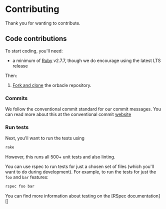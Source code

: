 # Contributing

Thank you for wanting to contribute.

## Code contributions

To start coding, you'll need:

- a minimum of [Ruby](https://ruby-lang.org/) v2.7.7, though we do encourage
using the latest LTS release

Then:

1. [Fork and clone][] the orbacle repository.

### Commits

We follow the conventional commit standard for our commit messages. You can read
more about this at the conventional commit [website][]

### Run tests

Next, you'll want to run the tests using
```bash
rake
```

However, this runs all 500+ unit tests and also linting.


You can use rspec to run tests for just a chosen set of files (which you'll
want to do during development). For example, to run the tests for just the `foo`
and `bar` features:

```bash
rspec foo bar
```

You can find more information about testing on the [RSpec documentation][]

  [Fork and clone]: https://guides.github.com/activities/forking/
  [Ruby]: https://ruby-lang.org/
  [website]: https://www.conventionalcommits.org/en/v1.0.0/
  [RSpec website]: https://rspec.info/documentation/
